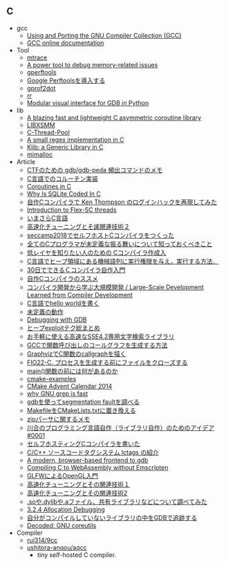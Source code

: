## C

+ gcc
    + [Using and Porting the GNU Compiler Collection (GCC)](http://www.asahi-net.or.jp/~wg5k-ickw/html/online/gcc-2.95.2/gcc_toc.html)
    + [GCC online documentation](https://gcc.gnu.org/onlinedocs/)
+ Tool
    + [mtrace](https://en.wikipedia.org/wiki/Mtrace)
    + [A power tool to debug memory-related issues](https://github.com/yanqi27/core_analyzer)
    + [gperftools](https://github.com/gperftools/gperftools)
    + [Google Perftoolsを導入する](http://msyksphinz.hatenablog.com/entry/2015/08/28/020000)
    + [gprof2dot](https://github.com/jrfonseca/gprof2dot)
    + [rr](https://rr-project.org/)
    + [Modular visual interface for GDB in Python](https://github.com/cyrus-and/gdb-dashboard)
+ lib
    + [A blazing fast and lightweight C asymmetric coroutine library](https://github.com/hnes/libaco)
    + [LIBXSMM](https://github.com/hfp/libxsmm)
    + [C-Thread-Pool](https://github.com/Pithikos/C-Thread-Pool)
    + [A small regex implementation in C](https://github.com/kokke/tiny-regex-c)
    + [Klib: a Generic Library in C](https://github.com/attractivechaos/klib)
    + [mimalloc](https://github.com/microsoft/mimalloc)
+ Article
    + [CTFのための gdb/gdb-peda 頻出コマンドのメモ](http://t3rry.hatenablog.com/entry/2017/07/19/010844)
    + [C言語でのコルーチン実装](http://www.spice-elec.com/Z80/multi_task/mult_task02.html)
    + [Coroutines in C](https://www.chiark.greenend.org.uk/~sgtatham/coroutines.html)
    + [Why Is SQLite Coded In C](https://sqlite.org/whyc.html)
    + [自作Cコンパイラで Ken Thompson のログインハックを再現してみた](http://0x19f.hatenablog.com/entry/2018/08/20/212514)
    + [Introduction to Flex-SC threads](https://speakerdeck.com/sat/introduction-to-flex-sc-threads)
    + [いまさらC言語](https://scrapbox.io/imasaraC/)
    + [高速化チューニングとそ䛾関連技術２](http://www.r-ccs.riken.jp/r-ccssite/wp-content/uploads/2017/06/tokuronA_17_9_watanabe.pdf)
    + [ seccamp2018でセルフホストCコンパイラをつくった](https://speakerdeck.com/anqou/seccamp2018deseruhuhosutockonpairawotukututa)
    + [全てのCプログラマが未定義な振る舞いについて知っておくべきこと](http://blog-ja.intransient.info/2011/05/c-23.html?m=1)
    + [低レイヤを知りたい人のための Cコンパイラ作成入](https://www.sigbus.info/compilerbook/)
    + [C言語でヒープ領域にある機械語列に実行権限を与え，実行する方法．](http://alphakai.hatenadiary.jp/entry/2018/11/03/164841)
    + [30日でできるＣコンパイラ自作入門](https://docs.google.com/presentation/d/1p2iD4gRLFP_K0L7vUAhtP3NcSBhx-wK9v4R03oGyJSQ/mobilepresent?slide=id.p)
    + [自作Cコンパイラのススメ](https://speakerdeck.com/utam0k/zi-zuo-ckonpairafalsesusume)
    + [コンパイラ開発から学ぶ大規模開発 / Large-Scale Development Learned from Compiler Development](https://speakerdeck.com/uoo38/large-scale-development-learned-from-compiler-development)
    + [C言語でhello worldを書く](https://qiita.com/MysticDoll/items/9fe0991167158aa4e09d)
    + [未定義の動作](http://www.c-lang.org/detail/undefined_behavior.html)
    + [Debugging with GDB](https://sourceware.org/gdb/current/onlinedocs/gdb.html)
    + [ヒープexploitテク総まとめ](https://pastebin.com/mrFNd19w)
    + [お手軽に使える高速なSSE4.2専用文字検索ライブラリ](https://blog.cybozu.io/entry/2016/08/25/080000)
    + [GCCで関数呼び出しのコールグラフを生成する方法](https://blog.daisukeyamashita.com/post/800.html)
    + [GraphvizでC関数のcallgraphを描く](http://d.hatena.ne.jp/takuma104/20090321/1237659444)
    + [FIO22-C. プロセスを生成する前にファイルをクローズする](https://www.jpcert.or.jp/sc-rules/c-fio22-c.html)
    + [main()関数の前には何があるのか](https://www.atmarkit.co.jp/ait/series/5503/)
    + [cmake-examples](https://github.com/pr0g/cmake-examples)
    + [CMake Advent Calendar 2014](https://qiita.com/advent-calendar/2014/cmake)
    + [why GNU grep is fast](https://lists.freebsd.org/pipermail/freebsd-current/2010-August/019310.html)
    + [gdbを使ってsegmentation faultを調べる](http://yuyubu.hatenablog.com/entry/2019/04/06/gdb%E3%82%92%E4%BD%BF%E3%81%A3%E3%81%A6segmentation_fault%E3%82%92%E8%AA%BF%E3%81%B9%E3%82%8B)
    + [MakefileをCMakeLists.txtに置き換える](https://www.hiroom2.com/2016/09/07/makefile%E3%82%92cmakelists-txt%E3%81%AB%E7%BD%AE%E3%81%8D%E6%8F%9B%E3%81%88%E3%82%8B/)
    + [zipパーサに関するメモ](http://syohex.hatenablog.com/entry/2017/10/04/015408)
    + [川合のプログラミング言語自作（ライブラリ自作）のためのアイデア#0001](http://essen.osask.jp/?idea0001)
    + [セルフホスティングCコンパイラを書いた](https://ryooooooga.hateblo.jp/entry/2019/04/14/162547)
    + [C/C++ ソースコードタグシステム lctags の紹介](https://qiita.com/dwarfJP/items/982ef7ee3f3bfd435156)
    + [A modern, browser-based frontend to gdb](https://www.gdbgui.com/)
    + [Compiling C to WebAssembly without Emscripten](https://dassur.ma/things/c-to-webassembly/)
    + [GLFWによるOpenGL入門](http://marina.sys.wakayama-u.ac.jp/~tokoi/GLFWdraft.pdf)
    + [高速化チューニングとその関連技術１](https://speakerdeck.com/kaityo256/how-to-debug)
    + [高速化チューニングとその関連技術2](https://speakerdeck.com/kaityo256/how-to-optimize)
    + [.soや.dylibや.aファイル、共有ライブラリなどについて調べてみた](https://kanonji.hatenadiary.com/entry/20121018/1350538932)
    + [3.2.4 Allocation Debugging](https://www.gnu.org/software/libc/manual/html_node/Allocation-Debugging.html)
    + [自分がコンパイルしていないライブラリの中をGDBで追跡する](https://doss.eidos.ic.i.u-tokyo.ac.jp/html/gdb_step_into_libraries.html)
    + [Decoded: GNU coreutils](https://www.maizure.org/projects/decoded-gnu-coreutils/index.html)
+ Compiler
    + [rui314/9cc](https://github.com/rui314/9cc)
    + [ushitora-anqou/aqcc](https://github.com/ushitora-anqou/aqcc)
        + tiny self-hosted C compiler.
